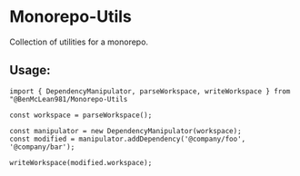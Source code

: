 # Monorepo-Utils

Collection of utilities for a monorepo.

## Usage:

```
import { DependencyManipulator, parseWorkspace, writeWorkspace } from "@BenMcLean981/Monorepo-Utils

const workspace = parseWorkspace();

const manipulator = new DependencyManipulator(workspace);
const modified = manipulator.addDependency('@company/foo', '@company/bar');

writeWorkspace(modified.workspace);
```
